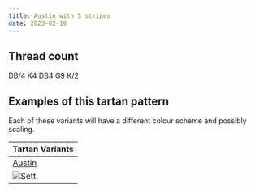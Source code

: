 ```yaml
---
title: Austin with 5 stripes
date: 2023-02-18
---
```



## Thread count
DB/4 K4 DB4 G9 K/2

## Examples of this tartan pattern
Each of these variants will have a different colour scheme and possibly scaling.

| Tartan Variants |
|---------|
| [Austin](/variants/db/4/k4/db4/g9/k/2-db00004c-g004c00-k000000/)|
|![Sett](/variants/db/4/k4/db4/g9/k/2-db00004c-g004c00-k000000/sett.png)|
